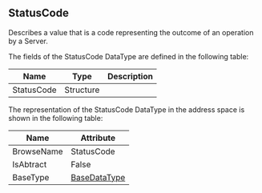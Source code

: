 <!-- datatype -->
## StatusCode
Describes a value that is a code representing the outcome of an operation by a Server.  
<!-- end of description -->
The fields of the StatusCode DataType are defined in the following table:  

|Name|Type|Description|
|---|---|---|
|StatusCode|Structure||

The representation of the StatusCode DataType in the address space is shown in the following table:  

|Name|Attribute|
|---|---|
|BrowseName|StatusCode|
|IsAbtract|False|
|BaseType|[BaseDataType](../../../Part3/DataTypes/BaseDataType/readme.md)|

